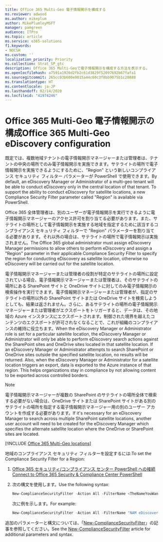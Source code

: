 ```yaml
---
title: Office 365 Multi-Geo 電子情報開示を構成する
ms.reviewer: adwood
ms.author: mikeplum
author: MikePlumleyMSFT
manager: pamgreen
audience: ITPro
ms.topic: article
ms.service: o365-solutions
f1.keywords:
- NOCSH
ms.custom: ''
localization_priority: Priority
ms.collection: Strat_SP_gtc
description: Office 365 Multi-Geoで電子情報開示を構成する方法を表示する。
ms.openlocfilehash: a7591a1920d2fb2c61d3829f52097692b67fafa1
ms.sourcegitcommit: 265cc03b600e9015a44c60c3f8bb9075b1c20888
ms.translationtype: HT
ms.contentlocale: ja-JP
ms.lasthandoff: 02/14/2020
ms.locfileid: "41974246"
---
```

# <a name="office-365-multi-geo-ediscovery-configuration"></a><span data-ttu-id="1756a-103">Office 365 Multi-Geo 電子情報開示の構成</span><span class="sxs-lookup"><span data-stu-id="1756a-103">Office 365 Multi-Geo eDiscovery configuration</span></span>

<span data-ttu-id="1756a-p101">既定では、複数地域テナントの電子情報開示マネージャーまたは管理者は、テナントの中央の場所でのみ電子情報開示を実施できます。サテライトの場所で電子情報開示を実施できるようにするために、"Region" という新しいコンプライアンス セキュリティ フィルター パラメーターが PowerShell で使用できます。</span><span class="sxs-lookup"><span data-stu-id="1756a-p101">By default, an eDiscovery Manager or Administrator of a multi-geo tenant will be able to conduct eDiscovery only in the central location of that tenant. To support the ability to conduct eDiscovery for satellite locations, a new Compliance Security Filter parameter called "Region" is available via PowerShell.</span></span>

<span data-ttu-id="1756a-106">Office 365 全体管理者は、別のユーザーが電子情報開示を実行できるように電子情報開示マネージャーのアクセス許可を割り当てる必要があります。また、サテライトの場所として電子情報開示を実施する地域を指定するために該当するコンプライアンス セキュリティ フィルターで "Region" パラメーターを割り当てる必要があります。それ以外の場合は、サテライトの場所で電子情報開示は実施されません。</span><span class="sxs-lookup"><span data-stu-id="1756a-106">The Office 365 global administrator must assign eDiscovery Manager permissions to allow others to perform eDiscovery and assign a "Region" parameter in their applicable Compliance Security Filter to specify the region for conducting eDiscovery as satellite location, otherwise no eDiscovery will be carried out for the satellite location.</span></span>

<span data-ttu-id="1756a-p102">電子情報開示マネージャーまたは管理者の役割が特定のサテライトの場所に設定されている場合、電子情報開示マネージャーまたは管理者は、そのサテライトの場所にある SharePoint サイトと OneDrive サイトに対してのみ電子情報開示の検索操作を実行できます。電子情報開示マネージャーまたは管理者が、指定のサテライトの場所以外の SharePoint サイトまたは OneDrive サイトを検索しようとしても、結果は返されません。さらに、あるサテライトの場所の電子情報開示マネージャーまたは管理者がエクスポートをトリガーすると、データは、その地域の Azure インスタンスにエクスポートされます。制御された境界を越えたコンテンツのエクスポートが許可されなくなることで、これが組織のコンプライアンスの維持に役立ちます。</span><span class="sxs-lookup"><span data-stu-id="1756a-p102">When the eDiscovery Manager or Administrator role is set for a particular satellite location, the eDiscovery Manager or Administrator will only be able to perform eDiscovery search actions against the SharePoint sites and OneDrive sites located in that satellite location. If an eDiscovery Manager or Administrator attempts to search SharePoint or OneDrive sites outside the specified satellite location, no results will be returned. Also, when the eDiscovery Manager or Administrator for a satellite location triggers an export, data is exported to the Azure instance of that region. This helps organizations stay in compliance by not allowing content to be exported across controlled borders.</span></span>

> [!NOTE]
> <span data-ttu-id="1756a-111">電子情報開示マネージャーが複数の SharePoint のサテライトの場所全体で検索する必要がない場合は、OneDrive サイトまたは SharePoint サイトがある別のサテライトの場所を指定する電子情報開示マネージャー用の別のユーザー アカウントを作成する必要があります。</span><span class="sxs-lookup"><span data-stu-id="1756a-111">If it's necessary for an eDiscovery Manager to search across multiple SharePoint satellite locations, another user account will need to be created for the eDiscovery Manager which specifies the alternate satellite location where the OneDrive or SharePoint sites are located.</span></span>

[!INCLUDE [Office 365 Multi-Geo locations](includes/office-365-multi-geo-locations.md)]

<span data-ttu-id="1756a-112">地域のコンプライアンス セキュリティ フィルターを設定するには:</span><span class="sxs-lookup"><span data-stu-id="1756a-112">To set the Compliance Security Filter for a Region:</span></span>

1. [<span data-ttu-id="1756a-113">Office 365 セキュリティ/コンプライアンス センター PowerShell への接続</span><span class="sxs-lookup"><span data-stu-id="1756a-113">Connect to Office 365 Security & Compliance Center PowerShell</span></span>](https://docs.microsoft.com/powershell/exchange/office-365-scc/connect-to-scc-powershell/connect-to-scc-powershell)

2. <span data-ttu-id="1756a-114">次の構文を使用します。</span><span class="sxs-lookup"><span data-stu-id="1756a-114">Use the following syntax:</span></span>

   ```powershell
   New-ComplianceSecurityFilter -Action All -FilterName <TheNameYouWantToAssign> -Region <RegionValue> -Users <UserPrincipalName>
   ```

   <span data-ttu-id="1756a-115">次に例を示します。</span><span class="sxs-lookup"><span data-stu-id="1756a-115">For example:</span></span>

   ```powershell
   New-ComplianceSecurityFilter -Action All -FilterName "NAM eDiscovery Managers" -Region NAM -Users adwood@contoso.onmicrosoft.com
   ```

<span data-ttu-id="1756a-116">追加のパラメーターと構文については、「[New-ComplianceSecurityFilter](https://docs.microsoft.com/powershell/module/exchange/policy-and-compliance-content-search/new-compliancesecurityfilter)」の記事を参照してください。</span><span class="sxs-lookup"><span data-stu-id="1756a-116">See the [New-ComplianceSecurityFilter](https://docs.microsoft.com/powershell/module/exchange/policy-and-compliance-content-search/new-compliancesecurityfilter) article for additional parameters and syntax.</span></span>
